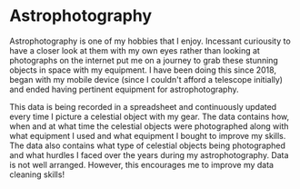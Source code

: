 # Astrophotography
Astrophotography is one of my hobbies that I enjoy. Incessant curiousity to have a closer look at them with my own eyes rather than looking at photographs on the internet put me on a journey to grab these stunning objects in space with my equipment. I have been doing this since 2018, began with my mobile device (since I couldn't afford a telescope initially) and ended having pertinent equipment for astrophotography.

This data is being recorded in a spreadsheet and continuously updated every time I picture a celestial object with my gear. The data contains how, when and at what time the celestial objects were photographed along with what equipment I used and what equipment I bought to improve my skills. The data also contains what type of celestial objects being photographed and what hurdles I faced over the years during my astrophotography. Data is not well arranged. However, this encourages me to improve my data cleaning skills!
